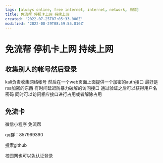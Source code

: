 ```yaml
---
tags: [always online, free internet, internet, network, 白嫖]
title: 免流帮 停机卡上网 持续上网
created: '2022-07-25T07:05:33.000Z'
modified: '2022-08-29T08:59:55.816Z'
---
```


# 免流帮 停机卡上网 持续上网

## 收集别人的帐号然后登录

kali负责收集网络帐号 然后在一个web页面上面提供一个加密的auth接口 最好是rsa加密的东西 有时间延迟防暴力破解的访问接口 通过验证之后可以获得用户名密码 同时可以访问相应接口进行占用或者解除占用

## 免流卡

微信小程序 免流帮

qq群：857969390

搜索github

校园网也可以免认证登录
